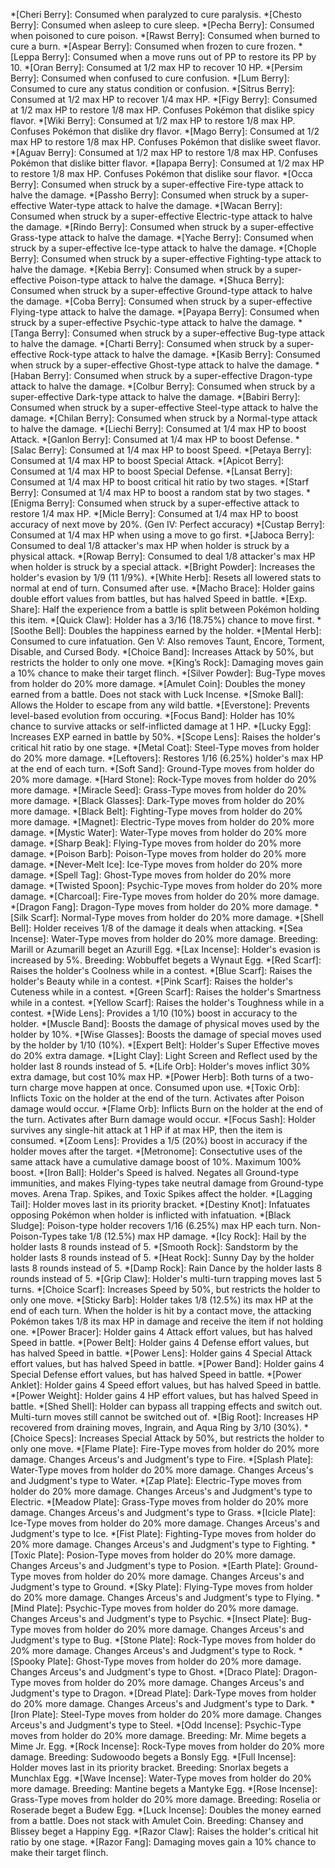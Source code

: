 *[Cheri Berry]: Consumed when paralyzed to cure paralysis.
*[Chesto Berry]: Consumed when asleep to cure sleep.
*[Pecha Berry]: Consumed when poisoned to cure poison.
*[Rawst Berry]: Consumed when burned to cure a burn.
*[Aspear Berry]: Consumed when frozen to cure frozen.
*[Leppa Berry]: Consumed when a move runs out of PP to restore its PP by 10.
*[Oran Berry]: Consumed at 1/2 max HP to recover 10 HP.
*[Persim Berry]: Consumed when confused to cure confusion.
*[Lum Berry]: Consumed to cure any status condition or confusion.
*[Sitrus Berry]: Consumed at 1/2 max HP to recover 1/4 max HP.
*[Figy Berry]: Consumed at 1/2 max HP to restore 1/8 max HP. Confuses Pokémon that dislike spicy flavor.
*[Wiki Berry]: Consumed at 1/2 max HP to restore 1/8 max HP. Confuses Pokémon that dislike dry flavor.
*[Mago Berry]: Consumed at 1/2 max HP to restore 1/8 max HP. Confuses Pokémon that dislike sweet flavor.
*[Aguav Berry]: Consumed at 1/2 max HP to restore 1/8 max HP. Confuses Pokémon that dislike bitter flavor.
*[Iapapa Berry]: Consumed at 1/2 max HP to restore 1/8 max HP. Confuses Pokémon that dislike sour flavor.
*[Occa Berry]: Consumed when struck by a super-effective Fire-type attack to halve the damage.
*[Passho Berry]: Consumed when struck by a super-effective Water-type attack to halve the damage.
*[Wacan Berry]: Consumed when struck by a super-effective Electric-type attack to halve the damage.
*[Rindo Berry]: Consumed when struck by a super-effective Grass-type attack to halve the damage.
*[Yache Berry]: Consumed when struck by a super-effective Ice-type attack to halve the damage.
*[Chople Berry]: Consumed when struck by a super-effective Fighting-type attack to halve the damage.
*[Kebia Berry]: Consumed when struck by a super-effective Poison-type attack to halve the damage.
*[Shuca Berry]: Consumed when struck by a super-effective Ground-type attack to halve the damage.
*[Coba Berry]: Consumed when struck by a super-effective Flying-type attack to halve the damage.
*[Payapa Berry]: Consumed when struck by a super-effective Psychic-type attack to halve the damage.
*[Tanga Berry]: Consumed when struck by a super-effective Bug-type attack to halve the damage.
*[Charti Berry]: Consumed when struck by a super-effective Rock-type attack to halve the damage.
*[Kasib Berry]: Consumed when struck by a super-effective Ghost-type attack to halve the damage.
*[Haban Berry]: Consumed when struck by a super-effective Dragon-type attack to halve the damage.
*[Colbur Berry]: Consumed when struck by a super-effective Dark-type attack to halve the damage.
*[Babiri Berry]: Consumed when struck by a super-effective Steel-type attack to halve the damage.
*[Chilan Berry]: Consumed when struck by a Normal-type attack to halve the damage.
*[Liechi Berry]: Consumed at 1/4 max HP to boost Attack.
*[Ganlon Berry]: Consumed at 1/4 max HP to boost Defense.
*[Salac Berry]: Consumed at 1/4 max HP to boost Speed.
*[Petaya Berry]: Consumed at 1/4 max HP to boost Special Attack.
*[Apicot Berry]: Consumed at 1/4 max HP to boost Special Defense.
*[Lansat Berry]: Consumed at 1/4 max HP to boost critical hit ratio by two stages.
*[Starf Berry]: Consumed at 1/4 max HP to boost a random stat by two stages.
*[Enigma Berry]: Consumed when struck by a super-effective attack to restore 1/4 max HP.
*[Micle Berry]: Consumed at 1/4 max HP to boost accuracy of next move by 20%. (Gen IV: Perfect accuracy)
*[Custap Berry]: Consumed at 1/4 max HP when using a move to go first.
*[Jaboca Berry]: Consumed to deal 1/8 attacker's max HP when holder is struck by a physical attack.
*[Rowap Berry]: Consumed to deal 1/8 attacker's max HP when holder is struck by a special attack.
*[Bright Powder]: Increases the holder's evasion by 1/9 (11 1/9%).
*[White Herb]: Resets all lowered stats to normal at end of turn. Consumed after use.
*[Macho Brace]: Holder gains double effort values from battles, but has halved Speed in battle.
*[Exp. Share]: Half the experience from a battle is split between Pokémon holding this item.
*[Quick Claw]: Holder has a 3/16 (18.75%) chance to move first.
*[Soothe Bell]: Doubles the happiness earned by the holder.
*[Mental Herb]: Consumed to cure infatuation. Gen V: Also removes Taunt, Encore, Torment, Disable, and Cursed Body.
*[Choice Band]: Increases Attack by 50%, but restricts the holder to only one move.
*[King’s Rock]: Damaging moves gain a 10% chance to make their target flinch.
*[Silver Powder]: Bug-Type moves from holder do 20% more damage.
*[Amulet Coin]: Doubles the money earned from a battle. Does not stack with Luck Incense.
*[Smoke Ball]: Allows the Holder to escape from any wild battle.
*[Everstone]: Prevents level-based evolution from occuring.
*[Focus Band]: Holder has 10% chance to survive attacks or self-inflicted damage at 1 HP.
*[Lucky Egg]: Increases EXP earned in battle by 50%.
*[Scope Lens]: Raises the holder's critical hit ratio by one stage.
*[Metal Coat]: Steel-Type moves from holder do 20% more damage.
*[Leftovers]: Restores 1/16 (6.25%) holder's max HP at the end of each turn.
*[Soft Sand]: Ground-Type moves from holder do 20% more damage.
*[Hard Stone]: Rock-Type moves from holder do 20% more damage.
*[Miracle Seed]: Grass-Type moves from holder do 20% more damage.
*[Black Glasses]: Dark-Type moves from holder do 20% more damage.
*[Black Belt]: Fighting-Type moves from holder do 20% more damage.
*[Magnet]: Electric-Type moves from holder do 20% more damage.
*[Mystic Water]: Water-Type moves from holder do 20% more damage.
*[Sharp Beak]: Flying-Type moves from holder do 20% more damage.
*[Poison Barb]: Poison-Type moves from holder do 20% more damage.
*[Never-Melt Ice]: Ice-Type moves from holder do 20% more damage.
*[Spell Tag]: Ghost-Type moves from holder do 20% more damage.
*[Twisted Spoon]: Psychic-Type moves from holder do 20% more damage.
*[Charcoal]: Fire-Type moves from holder do 20% more damage.
*[Dragon Fang]: Dragon-Type moves from holder do 20% more damage.
*[Silk Scarf]: Normal-Type moves from holder do 20% more damage.
*[Shell Bell]: Holder receives 1/8 of the damage it deals when attacking.
*[Sea Incense]: Water-Type moves from holder do 20% more damage. Breeding: Marill or Azumarill beget an Azurill Egg.
*[Lax Incense]: Holder's evasion is increased by 5%. Breeding: Wobbuffet begets a Wynaut Egg.
*[Red Scarf]: Raises the holder's Coolness while in a contest.
*[Blue Scarf]: Raises the holder's Beauty while in a contest.
*[Pink Scarf]: Raises the holder's Cuteness while in a contest.
*[Green Scarf]: Raises the holder's Smartness while in a contest.
*[Yellow Scarf]: Raises the holder's Toughness while in a contest.
*[Wide Lens]: Provides a 1/10 (10%) boost in accuracy to the holder.
*[Muscle Band]: Boosts the damage of physical moves used by the holder by 10%.
*[Wise Glasses]: Boosts the damage of special moves used by the holder by 1/10 (10%).
*[Expert Belt]: Holder's Super Effective moves do 20% extra damage.
*[Light Clay]: Light Screen and Reflect used by the holder last 8 rounds instead of 5.
*[Life Orb]: Holder's moves inflict 30% extra damage, but cost 10% max HP.
*[Power Herb]: Both turns of a two-turn charge move happen at once. Consumed upon use.
*[Toxic Orb]: Inflicts Toxic on the holder at the end of the turn. Activates after Poison damage would occur.
*[Flame Orb]: Inflicts Burn on the holder at the end of the turn. Activates after Burn damage would occur.
*[Focus Sash]: Holder survives any single-hit attack at 1 HP if at max HP, then the item is consumed.
*[Zoom Lens]: Provides a 1/5 (20%) boost in accuracy if the holder moves after the target.
*[Metronome]: Consectutive uses of the same attack have a cumulative damage boost of 10%. Maximum 100% boost.
*[Iron Ball]: Holder's Speed is halved. Negates all Ground-type immunities, and makes Flying-types take neutral damage from Ground-type moves. Arena Trap. Spikes, and Toxic Spikes affect the holder.
*[Lagging Tail]: Holder moves last in its priority bracket.
*[Destiny Knot]: Infatuates opposing Pokémon when holder is inflicted with infatuation.
*[Black Sludge]: Poison-type holder recovers 1/16 (6.25%) max HP each turn. Non-Poison-Types take 1/8 (12.5%) max HP damage.
*[Icy Rock]: Hail by the holder lasts 8 rounds instead of 5.
*[Smooth Rock]: Sandstorm by the holder lasts 8 rounds instead of 5.
*[Heat Rock]: Sunny Day by the holder lasts 8 rounds instead of 5.
*[Damp Rock]: Rain Dance by the holder lasts 8 rounds instead of 5.
*[Grip Claw]: Holder's multi-turn trapping moves last 5 turns.
*[Choice Scarf]: Increases Speed by 50%, but restricts the holder to only one move.
*[Sticky Barb]: Holder takes 1/8 (12.5%) its max HP at the end of each turn. When the holder is hit by a contact move, the attacking Pokémon takes 1/8 its max HP in damage and receive the item if not holding one.
*[Power Bracer]: Holder gains 4 Attack effort values, but has halved Speed in battle.
*[Power Belt]: Holder gains 4 Defense effort values, but has halved Speed in battle.
*[Power Lens]: Holder gains 4 Special Attack effort values, but has halved Speed in battle.
*[Power Band]: Holder gains 4 Special Defense effort values, but has halved Speed in battle.
*[Power Anklet]: Holder gains 4 Speed effort values, but has halved Speed in battle.
*[Power Weight]: Holder gains 4 HP effort values, but has halved Speed in battle.
*[Shed Shell]: Holder can bypass all trapping effects and switch out. Multi-turn moves still cannot be switched out of.
*[Big Root]: Increases HP recovered from draining moves, Ingrain, and Aqua Ring by 3/10 (30%).
*[Choice Specs]: Increases Special Attack by 50%, but restricts the holder to only one move.
*[Flame Plate]: Fire-Type moves from holder do 20% more damage. Changes Arceus's and Judgment's type to Fire.
*[Splash Plate]: Water-Type moves from holder do 20% more damage. Changes Arceus's and Judgment's type to Water.
*[Zap Plate]: Electric-Type moves from holder do 20% more damage. Changes Arceus's and Judgment's type to Electric.
*[Meadow Plate]: Grass-Type moves from holder do 20% more damage. Changes Arceus's and Judgment's type to Grass.
*[Icicle Plate]: Ice-Type moves from holder do 20% more damage. Changes Arceus's and Judgment's type to Ice.
*[Fist Plate]: Fighting-Type moves from holder do 20% more damage. Changes Arceus's and Judgment's type to Fighting.
*[Toxic Plate]: Posion-Type moves from holder do 20% more damage. Changes Arceus's and Judgment's type to Posion.
*[Earth Plate]: Ground-Type moves from holder do 20% more damage. Changes Arceus's and Judgment's type to Ground.
*[Sky Plate]: Flying-Type moves from holder do 20% more damage. Changes Arceus's and Judgment's type to Flying.
*[Mind Plate]: Psychic-Type moves from holder do 20% more damage. Changes Arceus's and Judgment's type to Psychic.
*[Insect Plate]: Bug-Type moves from holder do 20% more damage. Changes Arceus's and Judgment's type to Bug.
*[Stone Plate]: Rock-Type moves from holder do 20% more damage. Changes Arceus's and Judgment's type to Rock.
*[Spooky Plate]: Ghost-Type moves from holder do 20% more damage. Changes Arceus's and Judgment's type to Ghost.
*[Draco Plate]: Dragon-Type moves from holder do 20% more damage. Changes Arceus's and Judgment's type to Dragon.
*[Dread Plate]: Dark-Type moves from holder do 20% more damage. Changes Arceus's and Judgment's type to Dark.
*[Iron Plate]: Steel-Type moves from holder do 20% more damage. Changes Arceus's and Judgment's type to Steel.
*[Odd Incense]: Psychic-Type moves from holder do 20% more damage. Breeding: Mr. Mime begets a Mime Jr. Egg.
*[Rock Incense]: Rock-Type moves from holder do 20% more damage. Breeding: Sudowoodo begets a Bonsly Egg.
*[Full Incense]: Holder moves last in its priority bracket. Breeding: Snorlax begets a Munchlax Egg.
*[Wave Incense]: Water-Type moves from holder do 20% more damage. Breeding: Mantine begets a Mantyke Egg.
*[Rose Incense]: Grass-Type moves from holder do 20% more damage. Breeding: Roselia or Roserade beget a Budew Egg.
*[Luck Incense]: Doubles the money earned from a battle. Does not stack with Amulet Coin. Breeding: Chansey and Blissey beget a Happiny Egg.
*[Razor Claw]: Raises the holder's critical hit ratio by one stage.
*[Razor Fang]: Damaging moves gain a 10% chance to make their target flinch.